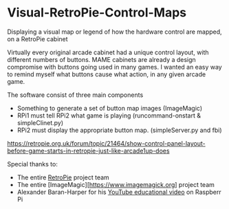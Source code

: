 # Visual-RetroPie-Control-Maps
Displaying a visual map or legend of how the hardware control are mapped, on a RetroPie cabinet

Virtually every original arcade cabinet had a unique control layout, with different numbers of buttons. MAME cabinets are already a design compromise with buttons going used in many games. I wanted an easy way to remind myself what buttons cause what action, in any given arcade game.

The software consist of three main components

* Something to generate a set of button map images (ImageMagic)
* RPi1 must tell RPi2 what game is playing         (runcommand-onstart & simpleClinet.py)
* RPi2 must display the appropriate button map.    (simpleServer.py and fbi)

https://retropie.org.uk/forum/topic/21464/show-control-panel-layout-before-game-starts-in-retropie-just-like-arcade1up-does

Special thanks to:
* The entire [RetroPie](https://retropie.org.uk) project team
* The entire [ImageMagic][https://www.imagemagick.org] project team
* Alexander Baran-Harper for his [YouTube educational video](https://www.youtube.com/watch?v=PYBZtV2-sLQ&list=PLNnwglGGYoTvy37TSGFlv-aFkpg7owWrE&index=31) on Raspberr Pi

